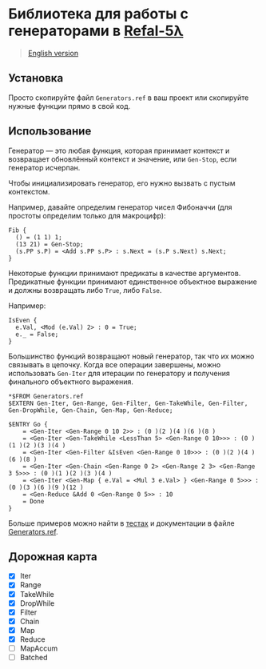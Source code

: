 # Библиотека для работы с генераторами в [Refal-5λ](https://github.com/bmstu-iu9/refal-5-lambda)

> [English version](./README.md)

## Установка

Просто скопируйте файл `Generators.ref` в ваш проект или скопируйте нужные функции прямо в свой код.

## Использование

Генератор — это любая функция, которая принимает контекст и возвращает обновлённый контекст и значение, или `Gen-Stop`, если генератор исчерпан.

Чтобы инициализировать генератор, его нужно вызвать с пустым контекстом.

Например, давайте определим генератор чисел Фибоначчи (для простоты определим только для макроцифр):
```refal
Fib {
  () = (1 1) 1;
  (13 21) = Gen-Stop;
  (s.PP s.P) = <Add s.PP s.P> : s.Next = (s.P s.Next) s.Next;
}
```

Некоторые функции принимают предикаты в качестве аргументов. Предикатные функции принимают единственное объектное выражение и должны возвращать либо `True`, либо `False`.

Например:
```refal
IsEven {
  e.Val, <Mod (e.Val) 2> : 0 = True;
  e._ = False;
}
```

Большинство функций возвращают новый генератор, так что их можно связывать в цепочку. Когда все операции завершены, можно использовать `Gen-Iter` для итерации по генератору и получения финального объектного выражения.

```refal
*$FROM Generators.ref
$EXTERN Gen-Iter, Gen-Range, Gen-Filter, Gen-TakeWhile, Gen-Filter, Gen-DropWhile, Gen-Chain, Gen-Map, Gen-Reduce;

$ENTRY Go {
    = <Gen-Iter <Gen-Range 0 10 2>> : (0 )(2 )(4 )(6 )(8 )
    = <Gen-Iter <Gen-TakeWhile <LessThan 5> <Gen-Range 0 10>>> : (0 )(1 )(2 )(3 )(4 )
    = <Gen-Iter <Gen-Filter &IsEven <Gen-Range 0 10>>> : (0 )(2 )(4 )(6 )(8 )
    = <Gen-Iter <Gen-Chain <Gen-Range 0 2> <Gen-Range 2 3> <Gen-Range 3 5>>> : (0 )(1 )(2 )(3 )(4 )
    = <Gen-Iter <Gen-Map { e.Val = <Mul 3 e.Val> } <Gen-Range 0 5>>> : (0 )(3 )(6 )(9 )(12 )
    = <Gen-Reduce &Add 0 <Gen-Range 0 5>> : 10
    = Done
}
```

Больше примеров можно найти в [тестах](./tests/) и документации в файле [Generators.ref](./Generators.ref).


## Дорожная карта

- [x] Iter
- [x] Range
- [x] TakeWhile
- [x] DropWhile
- [x] Filter
- [x] Chain
- [x] Map
- [x] Reduce
- [ ] MapAccum
- [ ] Batched
